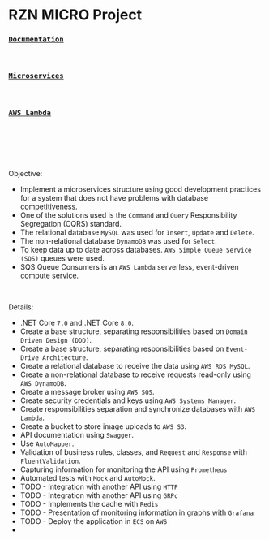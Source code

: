 # RZN MICRO Project

### [`Documentation`](https://github.com/cleberspirlandeli/rzn-micro/blob/main/Diagrams/MicroRZN-FlowApplication-API%20Applications.drawio.svg)

<br />

### [`Microservices`](https://github.com/cleberspirlandeli/rzn-micro)

<br />

### [`AWS Lambda`](https://github.com/cleberspirlandeli/rzn-micro-lambda)


<br />

#

<br />

Objective:
- Implement a microservices structure using good development practices for a system that does not have problems with database competitiveness.
- One of the solutions used is the `Command` and `Query` Responsibility Segregation (CQRS) standard.
- The relational database `MySQL` was used for `Insert`, `Update` and `Delete`.
- The non-relational database `DynamoDB` was used for `Select`.
- To keep data up to date across databases. `AWS Simple Queue Service (SQS)` queues were used.
- SQS Queue Consumers is an `AWS Lambda` serverless, event-driven compute service.

<br />

Details:
- .NET Core `7.0` and .NET Core `8.0`.
- Create a base structure, separating responsibilities based on `Domain Driven Design (DDD)`.
- Create a base structure, separating responsibilities based on `Event-Drive Architecture`.
- Create a relational database to receive the data using `AWS RDS MySQL`.
- Create a non-relational database to receive requests read-only using `AWS DynamoDB`.
- Create a message broker using `AWS SQS`.
- Create security credentials and keys using `AWS Systems Manager`.
- Create responsibilities separation and synchronize databases with `AWS Lambda`.
- Create a bucket to store image uploads to `AWS S3`.
- API documentation using `Swagger`.
- Use `AutoMapper`.
- Validation of business rules, classes, and `Request` and `Response` with `FluentValidation`.
- Capturing information for monitoring the API using `Prometheus`
- Automated tests with `Mock` and `AutoMock`.
- TODO - Integration with another API using `HTTP`
- TODO - Integration with another API using `GRPc`
- TODO - Implements the cache with `Redis`
- TODO - Presentation of monitoring information in graphs with `Grafana`
- TODO - Deploy the application in `ECS` on `AWS`
- 
